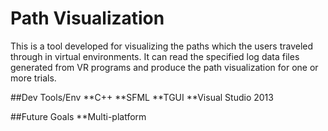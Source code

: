 # Path Visualization

This is a tool developed for visualizing the paths which the users traveled through in virtual environments. 
It can read the specified log data files generated from VR programs and produce the path visualization for one or more trials.

##Dev Tools/Env
**C++
**SFML
**TGUI
**Visual Studio 2013

##Future Goals
**Multi-platform
